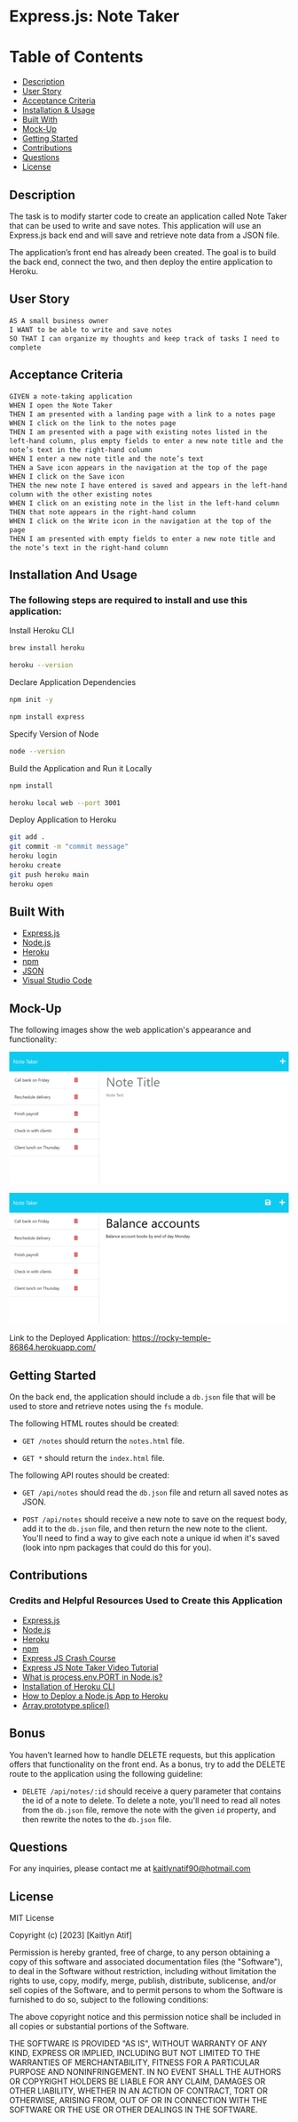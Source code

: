 # Express.js: Note Taker

# Table of Contents
* [Description](#description)
* [User Story](#user-story)
* [Acceptance Criteria](#acceptance-criteria)
* [Installation & Usage](#installation-and-usage)
* [Built With](#built-with)
* [Mock-Up](#mock-up)
* [Getting Started](#getting-started)
* [Contributions](#contributions)
* [Questions](#questions)
* [License](#license)

## Description

The task is to modify starter code to create an application called Note Taker that can be used to write and save notes. This application will use an Express.js back end and will save and retrieve note data from a JSON file.

The application’s front end has already been created. The goal is to build the back end, connect the two, and then deploy the entire application to Heroku.


## User Story

```
AS A small business owner
I WANT to be able to write and save notes
SO THAT I can organize my thoughts and keep track of tasks I need to complete
```


## Acceptance Criteria

```
GIVEN a note-taking application
WHEN I open the Note Taker
THEN I am presented with a landing page with a link to a notes page
WHEN I click on the link to the notes page
THEN I am presented with a page with existing notes listed in the left-hand column, plus empty fields to enter a new note title and the note’s text in the right-hand column
WHEN I enter a new note title and the note’s text
THEN a Save icon appears in the navigation at the top of the page
WHEN I click on the Save icon
THEN the new note I have entered is saved and appears in the left-hand column with the other existing notes
WHEN I click on an existing note in the list in the left-hand column
THEN that note appears in the right-hand column
WHEN I click on the Write icon in the navigation at the top of the page
THEN I am presented with empty fields to enter a new note title and the note’s text in the right-hand column
```

## Installation And Usage

### The following steps are required to install and use this application:

Install Heroku CLI

```bash
brew install heroku
```

```bash
heroku --version
```

Declare Application Dependencies

```bash
npm init -y
```

```bash
npm install express
```

Specify Version of Node

```bash
node --version
```

Build the Application and Run it Locally

```bash
npm install
```

```bash
heroku local web --port 3001
```

Deploy Application to Heroku

```bash
git add .
git commit -m "commit message"
heroku login
heroku create
git push heroku main
heroku open
```

## Built With
* [Express.js](https://expressjs.com/)
* [Node.js](https://nodejs.org/en/)
* [Heroku](https://www.heroku.com/)
* [npm](https://www.npmjs.com/)
* [JSON](https://www.json.org/json-en.html)
* [Visual Studio Code](https://code.visualstudio.com/)

## Mock-Up

The following images show the web application's appearance and functionality:

![Existing notes are listed in the left-hand column with empty fields on the right-hand side for the new note’s title and text.](./Assets/11-express-homework-demo-01.png)

![Note titled “Balance accounts” reads, “Balance account books by end of day Monday,” with other notes listed on the left.](./Assets/11-express-homework-demo-02.png)

Link to the Deployed Application: https://rocky-temple-86864.herokuapp.com/

## Getting Started

On the back end, the application should include a `db.json` file that will be used to store and retrieve notes using the `fs` module.

The following HTML routes should be created:

* `GET /notes` should return the `notes.html` file.

* `GET *` should return the `index.html` file.

The following API routes should be created:

* `GET /api/notes` should read the `db.json` file and return all saved notes as JSON.

* `POST /api/notes` should receive a new note to save on the request body, add it to the `db.json` file, and then return the new note to the client. You'll need to find a way to give each note a unique id when it's saved (look into npm packages that could do this for you).

## Contributions
### Credits and Helpful Resources Used to Create this Application

* [Express.js](https://expressjs.com/)
* [Node.js](https://nodejs.org/en/)
* [Heroku](https://www.heroku.com/)
* [npm](https://www.npmjs.com/)
* [Express JS Crash Course](https://youtu.be/L72fhGm1tfE)
* [Express JS Note Taker Video Tutorial](https://youtu.be/-UiqzvUe360)
* [What is process.env.PORT in Node.js?](https://stackoverflow.com/questions/18864677/what-is-process-env-port-in-node-js)
* [Installation of Heroku CLI](https://devcenter.heroku.com/articles/heroku-cli)
* [How to Deploy a Node.js App to Heroku](https://devcenter.heroku.com/articles/deploying-nodejs)
* [Array.prototype.splice()](https://developer.mozilla.org/en-US/docs/Web/JavaScript/Reference/Global_Objects/Array/splice)

## Bonus

You haven’t learned how to handle DELETE requests, but this application offers that functionality on the front end. As a bonus, try to add the DELETE route to the application using the following guideline:

* `DELETE /api/notes/:id` should receive a query parameter that contains the id of a note to delete. To delete a note, you'll need to read all notes from the `db.json` file, remove the note with the given `id` property, and then rewrite the notes to the `db.json` file.

## Questions

For any inquiries, please contact me at kaitlynatif90@hotmail.com

## License

MIT License

Copyright (c) [2023] [Kaitlyn Atif]

Permission is hereby granted, free of charge, to any person obtaining a copy of this software and associated documentation files (the "Software"), to deal in the Software without restriction, including without limitation the rights to use, copy, modify, merge, publish, distribute, sublicense, and/or sell copies of the Software, and to permit persons to whom the Software is furnished to do so, subject to the following conditions:

The above copyright notice and this permission notice shall be included in all copies or substantial portions of the Software.

THE SOFTWARE IS PROVIDED "AS IS", WITHOUT WARRANTY OF ANY KIND, EXPRESS OR IMPLIED, INCLUDING BUT NOT LIMITED TO THE WARRANTIES OF MERCHANTABILITY, FITNESS FOR A PARTICULAR PURPOSE AND NONINFRINGEMENT. IN NO EVENT SHALL THE AUTHORS OR COPYRIGHT HOLDERS BE LIABLE FOR ANY CLAIM, DAMAGES OR OTHER LIABILITY, WHETHER IN AN ACTION OF CONTRACT, TORT OR OTHERWISE, ARISING FROM, OUT OF OR IN CONNECTION WITH THE SOFTWARE OR THE USE OR OTHER DEALINGS IN THE SOFTWARE.